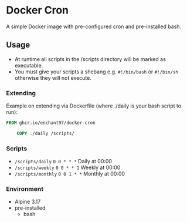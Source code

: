 # Docker Cron
A simple Docker image with pre-configured cron and pre-installed bash.

## Usage
- At runtime all scripts in the /scripts directory will be marked as executable.
- You must give your scripts a shebang e.g. `#!/bin/bash` or `#!/bin/sh` otherwise they will not execute.

### Extending
Example on extending via Dockerfile (where ./daily is your bash script to run):

```Dockerfile
FROM ghcr.io/enchant97/docker-cron

    COPY ./daily /scripts/
```

### Scripts
- `/scripts/daily` `0 0 * * *` Daily at 00:00
- `/scripts/weekly` `0 0 * * 1` Weekly at 00:00
- `/scripts/monthly` `0 0 1 * *` Monthly at 00:00

### Environment
- Alpine 3.17
- pre-installed
  - bash
